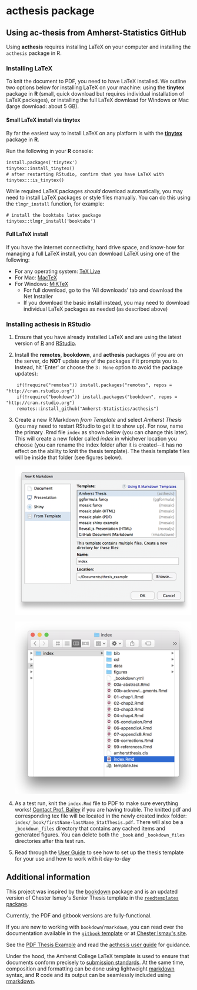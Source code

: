 # acthesis package


## Using ac-thesis from Amherst-Statistics GitHub

Using **acthesis** requires installing LaTeX on your computer and installing the `acthesis` package in R.

### Installing LaTeX

To knit the document to PDF, you need to have LaTeX installed. We outline two options below for installing LaTeX on your machine: using the **tinytex** package in **R** (small, quick download but requires individual installation of LaTeX packages), or installing the full LaTeX download for Windows or Mac (large download: about 5 GB).

#### Small LaTeX install via **tinytex**
By far the easiest way to install LaTeX on any platform is with the [**tinytex**](https://yihui.name/tinytex/) package in **R**. 

Run the following in your **R** console:
```{r, eval = FALSE}
install.packages('tinytex')
tinytex::install_tinytex()
# after restarting RStudio, confirm that you have LaTeX with 
tinytex:::is_tinytex() 
```

While required LaTeX packages *should* download automatically, you may need to install LaTeX packages or style files manually. You can do this using the `tlmgr_install` function, for example:
```{r, eval = FALSE}
# install the booktabs latex package
tinytex::tlmgr_install('booktabs')
```


#### Full LaTeX install
If you have the internet connectivity, hard drive space, and know-how for managing a full LaTeX install, you can download LaTeX using one of the following:

* For any operating system: [TeX Live](https://www.tug.org/texlive/)
* For Mac: [MacTeX](http://tug.org/mactex/mactex-download.html) 
* For Windows: [MiKTeX](http://http://miktex.org/download)
    - For full download, go to the 'All downloads' tab and download the Net Installer
    - If you download the basic install instead, you may need to download individual LaTeX packages as needed (as described above)
    

### Installing **acthesis** in RStudio

1. Ensure that you have already installed LaTeX and are using the latest version of [R](https://cran.r-project.org) and [RStudio](http://www.rstudio.com/products/rstudio/download/).

2. Install the **remotes**, **bookdown**, and **acthesis** packages (if you are on the server, do **NOT** update any of the packages if it prompts you to. Instead, hit 'Enter' or choose the `3: None` option to avoid the package updates): 

```{r, eval = FALSE}
    if(!require("remotes")) install.packages("remotes", repos = "http://cran.rstudio.org")
    if(!require("bookdown")) install.packages("bookdown", repos = "http://cran.rstudio.org")
    remotes::install_github("Amherst-Statistics/acthesis")
```

3. Create a new R Markdown *from Template* and select *Amherst Thesis* (you may need to restart RStudio to get it to show up). For now, name the primary .Rmd file `index` as shown below (you can change this later). This will create a new folder called *index* in whichever location you choose (you can rename the index folder after it is created--it has no effect on the ability to knit the thesis template). The thesis template files will be inside that folder (see figures below).

    ![New R Markdown](userguide/figures/newtemplate.png)
    
    ![New R Markdown](userguide/figures/indexfolder.png)    
    

4. As a test run, knit the `index.Rmd` file to PDF to make sure everything works! [Contact Prof. Bailey](mailto:bebailey@amherst.edu) if you are having trouble. The knitted pdf and corresponding tex file will be located in the newly created index folder: `index/_book/firstName-lastName_StatThesis.pdf`. There will also be a `_bookdown_files` directory that contains any cached items and generated figures. You can delete both the `_book` and `_bookdown_files` directories after this test run. 

5. Read through the [User Guide](https://github.com/Amherst-Statistics/acthesis/blob/master/userguide/acthesis_user-guide.pdf) to see how to set up the thesis template for your use and how to work with it day-to-day

## Additional information

This project was inspired by the [bookdown](http://github.com/rstudio/bookdown) package and is an updated version of Chester Ismay's Senior Thesis template in the [`reedtemplates` package](http://github.com/ismayc/reedtemplates). 

Currently, the PDF and gitbook versions are fully-functional.  

If you are new to working with `bookdown`/`rmarkdown`, you can read over the documentation available in the [`gitbook` template](https://thesisdown.netlify.com/)  or at [Chester Ismay's site](http://ismayc.github.io/thesisdown_book).

See the [PDF Thesis Example](https://github.com/Amherst-Statistics/acthesis/blob/master/example-thesis/_book/firstName-lastName_StatThesis.pdf) and read the [acthesis user guide](https://github.com/Amherst-Statistics/acthesis/blob/master/userguide/acthesis_user-guide.pdf) for guidance.

Under the hood, the Amherst College LaTeX template is used to ensure that documents conform precisely to [submission standards](https://www.amherst.edu/academiclife/registrar/for-students/thesis_guide). At the same time, composition and formatting can be done using lightweight [markdown](http://rmarkdown.rstudio.com/authoring_basics.html) syntax, and **R** code and its output can be seamlessly included using [rmarkdown](http://rmarkdown.rstudio.com).
